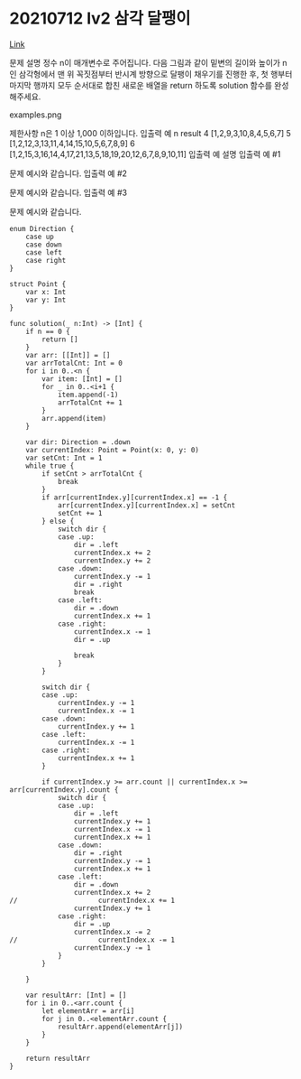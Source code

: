 # 20210712 lv2 삼각 달팽이
[Link](https://programmers.co.kr/learn/courses/30/lessons/68645)  

문제 설명
정수 n이 매개변수로 주어집니다. 다음 그림과 같이 밑변의 길이와 높이가 n인 삼각형에서 맨 위 꼭짓점부터 반시계 방향으로 달팽이 채우기를 진행한 후, 첫 행부터 마지막 행까지 모두 순서대로 합친 새로운 배열을 return 하도록 solution 함수를 완성해주세요.

examples.png

제한사항
n은 1 이상 1,000 이하입니다.
입출력 예
n    result
4    [1,2,9,3,10,8,4,5,6,7]
5    [1,2,12,3,13,11,4,14,15,10,5,6,7,8,9]
6    [1,2,15,3,16,14,4,17,21,13,5,18,19,20,12,6,7,8,9,10,11]
입출력 예 설명
입출력 예 #1

문제 예시와 같습니다.
입출력 예 #2

문제 예시와 같습니다.
입출력 예 #3

문제 예시와 같습니다.
```
enum Direction {
    case up
    case down
    case left
    case right
}

struct Point {
    var x: Int
    var y: Int
}

func solution(_ n:Int) -> [Int] {
    if n == 0 {
        return []
    }
    var arr: [[Int]] = []
    var arrTotalCnt: Int = 0
    for i in 0..<n {
        var item: [Int] = []
        for _ in 0..<i+1 {
            item.append(-1)
            arrTotalCnt += 1
        }
        arr.append(item)
    }
    
    var dir: Direction = .down
    var currentIndex: Point = Point(x: 0, y: 0)
    var setCnt: Int = 1
    while true {
        if setCnt > arrTotalCnt {
            break
        }
        if arr[currentIndex.y][currentIndex.x] == -1 {
            arr[currentIndex.y][currentIndex.x] = setCnt
            setCnt += 1
        } else {
            switch dir {
            case .up:
                dir = .left
                currentIndex.x += 2
                currentIndex.y += 2
            case .down:
                currentIndex.y -= 1
                dir = .right
                break
            case .left:
                dir = .down
                currentIndex.x += 1
            case .right:
                currentIndex.x -= 1
                dir = .up
                
                break
            }
        }
        
        switch dir {
        case .up:
            currentIndex.y -= 1
            currentIndex.x -= 1
        case .down:
            currentIndex.y += 1
        case .left:
            currentIndex.x -= 1
        case .right:
            currentIndex.x += 1
        }
        
        if currentIndex.y >= arr.count || currentIndex.x >= arr[currentIndex.y].count {
            switch dir {
            case .up:
                dir = .left
                currentIndex.y += 1
                currentIndex.x -= 1
                currentIndex.x += 1
            case .down:
                dir = .right
                currentIndex.y -= 1
                currentIndex.x += 1
            case .left:
                dir = .down
                currentIndex.x += 2
//                    currentIndex.x += 1
                currentIndex.y += 1
            case .right:
                dir = .up
                currentIndex.x -= 2
//                    currentIndex.x -= 1
                currentIndex.y -= 1
            }
        }
        
    }
    
    var resultArr: [Int] = []
    for i in 0..<arr.count {
        let elementArr = arr[i]
        for j in 0..<elementArr.count {
            resultArr.append(elementArr[j])
        }
    }
    
    return resultArr
}
```
